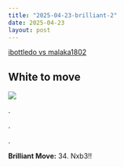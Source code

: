 ```yaml
---
title: "2025-04-23-brilliant-2"
date: 2025-04-23
layout: post
---
```


[ibottledo vs malaka1802](https://www.chess.com/analysis/game/live/137689975832?move=66&tab=review)

## White to move

![](/RecordMyBrilliancy/images/2025-04-23-brilliant-2.png)

.

.

.

**Brilliant Move:** 34. Nxb3!!

